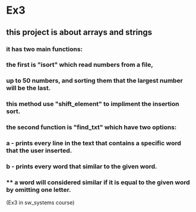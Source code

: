 # Ex3
## this project is about arrays and strings
### it has two main functions:
### the first is "isort" which read numbers from a file,
### up to 50 numbers, and sorting them that the largest number will be the last.
### this method use "shift_element" to impliment the insertion sort.
### 
### the second function is "find_txt" which have two options:
### a - prints every line in the text that contains a specific word that the user inserted.
### b - prints every word that similar to the given word.
### ** a word will considered similar if it is equal to the given word by omitting one letter.
(Ex3 in sw_systems course)
